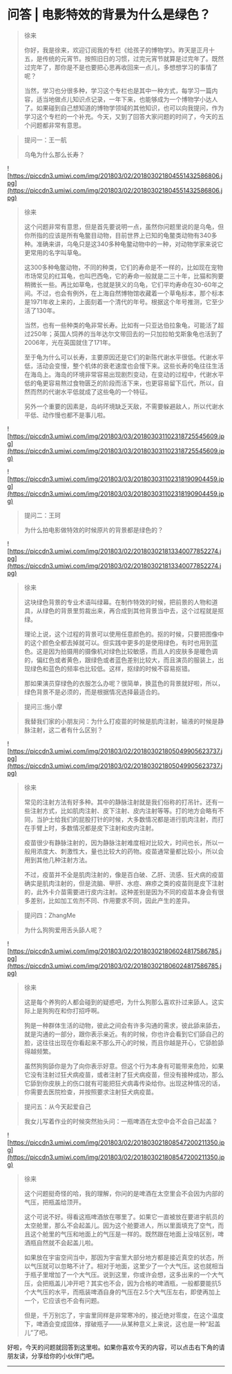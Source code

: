 # 问答 | 电影特效的背景为什么是绿色？

> 徐来
> 
> 你好，我是徐来，欢迎订阅我的专栏《给孩子的博物学》。昨天是正月十五，是传统的元宵节。按照旧日的习惯，过完元宵节就算是过完年了。既然过完年了，那你是不是也要把心思再收回来一点儿，多想想学习的事情了呢？
> 
> 当然，学习也分很多种，学习这个专栏也是其中一种方式，每学习一篇内容，适当地做点儿知识点记录，一年下来，也能够成为一个博物学小达人了。如果碰到自己想知道的博物学领域的其他知识，也可以向我提问，作为学习这个专栏的一个补充。今天，又到了回答大家问题的时间了，今天的五个问题都非常有意思。

> 提问一：王一航
> 
> 乌龟为什么那么长寿？

![https://piccdn3.umiwi.com/img/201803/02/201803021804551432586806.jpg](https://piccdn3.umiwi.com/img/201803/02/201803021804551432586806.jpg)

> 徐来
> 
> 这个问题非常有意思，但是首先要说明一点，虽然你问题里说的是乌龟，但你所指的应该是所有龟鳖目动物，目前世界上已知的龟鳖类动物有340多种。准确来讲，乌龟只是这340多种龟鳖动物中的一种，对动物学家来说它更常用的名字叫草龟。
> 
> 这300多种龟鳖动物，不同的种类，它们的寿命是不一样的，比如现在宠物市场常见的红耳龟，也叫巴西龟，它的寿命一般就是二三十年，比猫和狗要稍微长一些。再比如草龟，也就是狭义的乌龟，它们平均寿命在30-60年之间。不过，也会有例外，在上海自然博物馆收藏着一个草龟标本，那个标本是1971年收上来的，上面刻着一个清代的年号。根据这个年号推测，它至少活了130年。
> 
> 当然，也有一些种类的龟非常长寿。比如有一只亚达伯拉象龟，可能活了超过250年；英国人饲养的当年达尔文带回去的一只加拉帕戈斯象龟也活到了2006年，光在英国就住了171年。
> 
> 至于龟为什么可以长寿，主要原因还是它们的新陈代谢水平很低。代谢水平低，活动会变慢，整个机体的衰老速度也会慢下来。这些长寿的龟往往生活在海岛上。海岛的环境非常容易出现剧烈变动，在变动的过程中，代谢水平低的龟更容易熬过食物匮乏的阶段而活下来，也更容易留下后代，所以，自然而然的代谢水平低就成了这些龟的一个特征。
> 
> 另外一个重要的因素是，岛屿环境缺乏天敌，不需要躲避敌人，所以代谢水平低、动作慢也都不是事儿啦。

![https://piccdn3.umiwi.com/img/201803/03/201803031102318725545609.jpg](https://piccdn3.umiwi.com/img/201803/03/201803031102318725545609.jpg)

![https://piccdn3.umiwi.com/img/201803/03/201803031102318190904459.jpg](https://piccdn3.umiwi.com/img/201803/03/201803031102318190904459.jpg)

> 提问二：王珂
> 
> 为什么拍电影做特效的时候原片的背景都是绿色的？

![https://piccdn3.umiwi.com/img/201803/02/201803021813340077852274.jpg](https://piccdn3.umiwi.com/img/201803/02/201803021813340077852274.jpg)

> 徐来
> 
> 这块绿色背景的专业术语叫绿幕。在制作特效的时候，把前景的人物和道具，从绿色的背景里剪裁出来，再合成到其他背景当中去，这个过程就是抠绿。
> 
> 理论上说，这个过程的背景可以使用任意颜色的。抠的时候，只要把图像中的这个颜色全都去掉就可以。但实践中更多的是使用绿色，有时也用到蓝色。这是因为拍摄用的摄像机对绿色比较敏感，而且人的皮肤多是暖色调的，偏红色或者黄色，跟绿色或者蓝色差别比较大，而且演员的服装上，出现绿色和蓝色的频率也比较低。这样，抠绿的时候不容易抠错。
> 
> 那如果演员穿绿色的衣服怎么办呢？很简单，换蓝色的背景就好啦，所以，绿色背景不是必须的，而是根据情况选择最适合的。

> 提问三:施小摩
> 
> 我替我们家的小朋友问：为什么打疫苗的时候是肌肉注射，输液的时候是静脉注射，这二者有什么区别？

![https://piccdn3.umiwi.com/img/201803/02/201803021805049905623737.jpg](https://piccdn3.umiwi.com/img/201803/02/201803021805049905623737.jpg)

> 徐来
> 
> 常见的注射方法有好多种。其中的静脉注射就是我们俗称的打吊针。还有一些注射方式，比如肌肉注射、皮下注射、皮内注射等等。打的地方会略有不同，当护士给我们的屁股打针的时候，大多数情况都是进行肌肉注射，而打在手臂上时，多数情况都是皮下注射和皮内注射。
> 
> 疫苗很少有静脉注射的，因为静脉注射难度相对比较大，时间也长，所以一般用浓度大、刺激性大，量也比较大的药物。疫苗通常量都比较小，所以会用到其他几种注射方法。
> 
> 不过，疫苗并不全是肌肉注射的，像是百白破、乙肝、流感、狂犬病的疫苗确实是肌肉注射的，但是流脑、甲肝、水痘、麻疹之类的疫苗则是皮下注射的，此外卡介苗需要进行皮内注射。这种差别是因为不同的疫苗本身会有很多差别，比如加工佐剂不同、作用要求不同，因此产生的差异。

> 提问四：ZhangMe
> 
> 为什么狗狗爱用舌头舔人呢？

![https://piccdn3.umiwi.com/img/201803/02/201803021806024817586785.jpg](https://piccdn3.umiwi.com/img/201803/02/201803021806024817586785.jpg)

> 徐来
> 
> 这是每个养狗的人都会碰到的疑惑吧，为什么狗那么喜欢扑过来舔人。这实际上是狗狗在和你打招呼啊。
> 
> 狗是一种群体生活的动物，彼此之间会有许多沟通的需求，彼此舔来舔去，就是沟通的一部分，跟你表示亲近。有的时候，你也许会看到它们舔自己的脸，这往往出现在你看起来不那么开心的时候，而且你越是开心，它舔脸舔得越频繁。
> 
> 虽然狗狗舔你是为了向你表示好意。但这个行为本身有可能带来危险，如果它没有注射过狂犬病疫苗，或者注射了狂犬病疫苗，但没有接种成功，那么它舔到你皮肤上的伤口就有可能把狂犬病毒传染给你。出现这种情况的话，你需要去医院检查，并按照要求注射狂犬病疫苗。

> 提问五：从今天起爱自己
> 
> 我女儿写着作业的时候突然抬头问：一瓶啤酒在太空中会不会自己起盖？

![https://piccdn3.umiwi.com/img/201803/02/201803021808547200211350.jpg](https://piccdn3.umiwi.com/img/201803/02/201803021808547200211350.jpg)

> 徐来
> 
> 这个问题挺奇怪的哈，我的理解，你问的是啤酒在太空里会不会因为内部的气压，把瓶盖给顶开。
> 
> 这个可说不好。得看这瓶啤酒放在哪里了。如果它一直被放在要进宇航员的太空舱里，那么不会起盖儿。因为这个舱要进人，所以里面填充了空气，而且这个舱里的气压和地面上的气压是一样的。既然跟在地面上没啥区别，啤酒瓶自然就不会起盖儿啦。
> 
> 如果放在宇宙空间当中，那因为宇宙里大部分地方都是接近真空的状态，所以气压就可以忽略不计了。相对于地面，这里少了一个大气压。这也就相当于瓶子里增加了一个大气压。说到这里，你或许会想，这多出来的一个大气压，会把瓶盖儿冲开吧？其实也不会，因为合格的啤酒瓶，一般都要能抗5个大气压的水平，而瓶装啤酒自身的气压在2.5个大气压左右，即使再加上一个，它应该也不会有问题。
> 
> 但是，千万别忘了，宇宙里同样是非常寒冷的，接近绝对零度，在这个温度下，啤酒会变成固体，撑破瓶子——从某种意义上来说，这也是一种“起盖儿”了吧。

好啦，今天的问题就回答到这里啦。如果你喜欢今天的内容，可以点击右下角的请朋友读，分享给你的小伙伴门吧。

---
